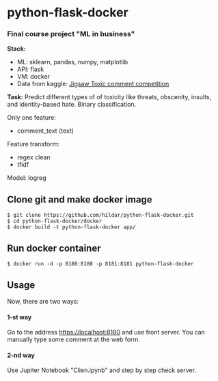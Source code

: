 # python-flask-docker

### Final course project "ML in business"

**Stack:**

- ML: sklearn, pandas, numpy, matplotlib
- API: flask
- VM: docker
- Data from kaggle: [Jigsaw Toxic comment competition](https://drive.google.com/file/d/1Vdj89P-V11ipZOCFpeM3ggWVWq3O29sj/view?usp=sharing)


**Task:** 
Predict different types of of toxicity like threats, obscenity, insults, and identity-based hate. Binary classification.




Only one feature:
- comment_text (text)


Feature transform: 
- regex clean
- tfidf

Model: logreg

## Clone git and make docker image
```
$ git clone https://github.com/hildar/python-flask-docker.git
$ cd python-flask-docker/docker
$ docker build -t python-flask-docker app/
```

## Run docker container
```
$ docker run -d -p 8180:8180 -p 8181:8181 python-flask-docker
```

## Usage

Now, there are two ways: 

#### 1-st way

Go to the address [https://localhost:8180](https://localhost:8180) and use front server. You can manually type some comment at the web form.

#### 2-nd way

Use Jupiter Notebook "Clien.ipynb" and step by step check server.

